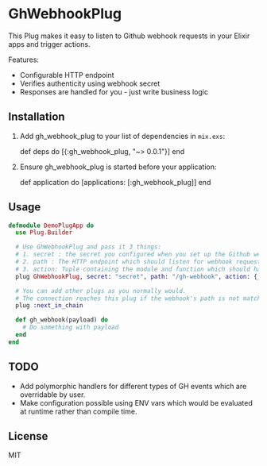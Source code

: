 # GhWebhookPlug

This Plug makes it easy to listen to Github webhook requests in your Elixir
apps and trigger actions.

Features:

* Configurable HTTP endpoint
* Verifies authenticity using webhook secret
* Responses are handled for you - just write business logic

## Installation

  1. Add gh_webhook_plug to your list of dependencies in `mix.exs`:

        def deps do
          [{:gh_webhook_plug, "~> 0.0.1"}]
        end

  2. Ensure gh_webhook_plug is started before your application:

        def application do
          [applications: [:gh_webhook_plug]]
        end

## Usage

```elixir
defmodule DemoPlugApp do
  use Plug.Builder

  # Use GhWebhookPlug and pass it 3 things:
  # 1. secret : the secret you configured when you set up the Github webhook
  # 2. path : The HTTP endpoint which should listen for webhook requests
  # 3. action: Tuple containing the module and function which should handle the webhook payload
  plug GhWebhookPlug, secret: "secret", path: "/gh-webhook", action: {__MODULE__, :gh_webhook}

  # You can add other plugs as you normally would.
  # The connection reaches this plug if the webhook's path is not matched above.
  plug :next_in_chain

  def gh_webhook(payload) do
    # Do something with payload
  end
end
```

## TODO

* Add polymorphic handlers for different types of GH events which are overridable by user.
* Make configuration possible using ENV vars which would be evaluated at runtime rather than compile time.

## License

MIT
